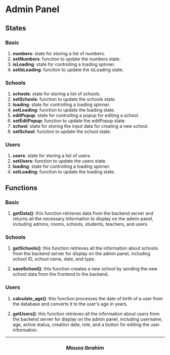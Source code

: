 # Admin Panel

## States

### Basic

1. **numbers**: state for storing a list of numbers.
2. **setNumbers**: function to update the numbers state.
3. **isLoading**: state for controlling a loading spinner.
4. **setIsLoading**: function to update the isLoading state.

### Schools

1. **schools**: state for storing a list of schools.
2. **setSchools**: function to update the schools state.
3. **loading**: state for controlling a loading spinner.
4. **setLoading**: function to update the loading state.
5. **editPopup**: state for controlling a popup for editing a school.
6. **setEditPopup**: function to update the editPopup state.
7. **school**: state for storing the input data for creating a new school.
8. **setSchool**: function to update the school state.

### Users

1. **users**: state for storing a list of users.
2. **setUsers**: function to update the users state.
3. **loading**: state for controlling a loading spinner.
4. **setLoading**: function to update the loading state.

## Functions

### Basic

1. **getData()**: this function retrieves data from the backend server and returns all the necessary information to display on the admin panel, including admins, rooms, schools, students, teachers, and users.

### Schools

1. **getSchools()**: this function retrieves all the information about schools from the backend server for display on the admin panel, including school ID, school name, date, and type.

2. **saveSchool()**: this function creates a new school by sending the new school data from the frontend to the backend.

### Users

1. **calculate_age()**: this function processes the date of birth of a user from the database and converts it to the user's age in years.

2. **getUsers()**: this function retrieves all the information about users from the backend server for display on the admin panel, including username, age, active status, creation date, role, and a button for editing the user information.

---

**<h3 align="center">_Mousa Ibrahim_</h3>**
